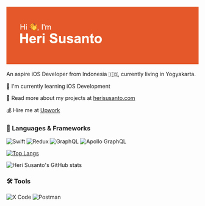 
![alt text](https://github.com/herrisusanto/herrisusanto/blob/main/header.png?raw=true)
<p>An aspire iOS Developer from Indonesia 🇮🇩, currently living in Yogyakarta.</p> 

🧠 I'm currently learning iOS Development

🚀 Read more about my projects at [herisusanto.com](https://www.herisusanto.com) 

💰 Hire me at [Upwork](https://www.upwork.com/freelancers/~018a27ba7b5d9b20fe?viewMode=1) 
<br/>    
 
<h3>🤖 Languages & Frameworks</h3>

![Swift](https://img.shields.io/badge/Swift-FA7343?style=for-the-badge&logo=swift&logoColor=white)
![Redux](https://img.shields.io/badge/redux-%23593d88.svg?style=for-the-badge&logo=swiftui&logoColor=white)
![GraphQL](https://img.shields.io/badge/-GraphQL-E10098?style=for-the-badge&logo=graphql&logoColor=white) 
![Apollo GraphQL](https://img.shields.io/badge/Apollo%20GraphQL-311C87?&style=for-the-badge&logo=Apollo%20GraphQL&logoColor=white)
<br/>

[![Top Langs](https://github-readme-stats.vercel.app/api/top-langs/?username=herrisusanto&layout=donut-vertical)](https://github.com/herrisusanto/github-readme-stats) 


![Heri Susanto's GitHub stats](https://github-readme-stats.vercel.app/api?username=herrisusanto&show_icons=true&theme=radical)   

<!--START_SECTION_DAILY_COMMIT:readme-info-->
<!--END_SECTION_DAILY_COMMIT:readme-info-->

 
<h3>🛠️ Tools</h3>

![X Code](https://img.shields.io/badge/Xcode-007ACC?style=for-the-badge&logo=Xcode&logoColor=white)
![Postman](https://img.shields.io/badge/Postman-FF6C37?style=for-the-badge&logo=postman&logoColor=white)
